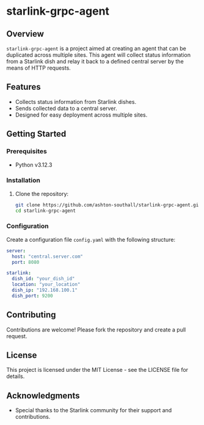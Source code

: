# starlink-grpc-agent

## Overview

`starlink-grpc-agent` is a project aimed at creating an agent that can be duplicated across multiple sites. This agent will collect status information from a Starlink dish and relay it back to a defined central server by the means of HTTP requests.

## Features

- Collects status information from Starlink dishes.
- Sends collected data to a central server.
- Designed for easy deployment across multiple sites.

## Getting Started

### Prerequisites

- Python v3.12.3

### Installation

1. Clone the repository:
    ```bash
    git clone https://github.com/ashton-southall/starlink-grpc-agent.git
    cd starlink-grpc-agent
    ```

### Configuration

Create a configuration file `config.yaml` with the following structure:

```yaml
server:
  host: "central.server.com"
  port: 8080

starlink:
  dish_id: "your_dish_id"
  location: "your_location"
  dish_ip: "192.168.100.1"
  dish_port: 9200
```

## Contributing
Contributions are welcome! Please fork the repository and create a pull request.

## License
This project is licensed under the MIT License - see the LICENSE file for details.

## Acknowledgments
- Special thanks to the Starlink community for their support and contributions.